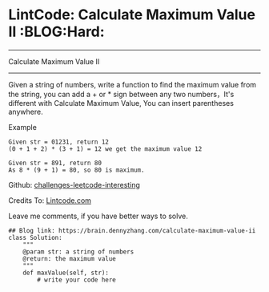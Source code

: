 # LintCode: Calculate Maximum Value II     :BLOG:Hard:


---

Calculate Maximum Value II  

---

Given a string of numbers, write a function to find the maximum value from the string, you can add a + or \* sign between any two numbers，It's different with Calculate Maximum Value, You can insert parentheses anywhere.  

Example  

    Given str = 01231, return 12
    (0 + 1 + 2) * (3 + 1) = 12 we get the maximum value 12

    Given str = 891, return 80
    As 8 * (9 + 1) = 80, so 80 is maximum.

Github: [challenges-leetcode-interesting](https://github.com/DennyZhang/challenges-leetcode-interesting/tree/master/calculate-maximum-value-ii)  

Credits To: [Lintcode.com](http://www.lintcode.com/en/problem/calculate-maximum-value-ii/)  

Leave me comments, if you have better ways to solve.  

    ## Blog link: https://brain.dennyzhang.com/calculate-maximum-value-ii
    class Solution:
        """
        @param str: a string of numbers
        @return: the maximum value
        """
        def maxValue(self, str):
            # write your code here